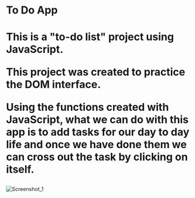 # To Do App

<h1>This is a "to-do list" project using JavaScript.

This project was created to practice the DOM interface.

Using the functions created with JavaScript, what we can do with this app is to add tasks for our day to day life and once we have done them we can cross out the task by clicking on itself.</h1>

![Screenshot_1](https://user-images.githubusercontent.com/107125191/185484573-c2981bbb-1c6a-4bf6-a64d-c6bc42127bed.png)
